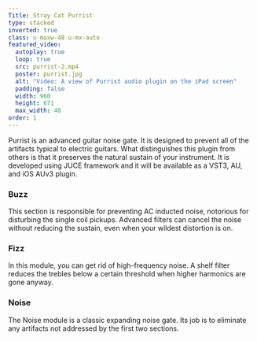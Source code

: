 ```yaml
---
Title: Stray Cat Purrist
type: stacked
inverted: true
class: u-maxw-48 u-mx-auto
featured_video:
  autoplay: true
  loop: true
  src: purrist-2.mp4
  poster: purrist.jpg
  alt: "Video: A view of Purrist audio plugin on the iPad screen"
  padding: false
  width: 960
  height: 671
  max_width: 48
order: 1
---
```


Purrist is an advanced guitar noise gate. It is designed to prevent all of the artifacts typical to electric guitars. What distinguishes this plugin from others is that it preserves the natural sustain of your instrument. It is developed using JUCE framework and it will be available as a VST3, AU, and iOS AUv3 plugin.

### Buzz

This section is responsible for preventing AC inducted noise, notorious for disturbing the single coil pickups. Advanced filters can cancel the noise without reducing the sustain, even when your wildest distortion is on.

### Fizz

In this module, you can get rid of high-frequency noise. A shelf filter reduces the trebles below a certain threshold when higher harmonics are gone anyway.

### Noise

The Noise module is a classic expanding noise gate. Its job is to eliminate any artifacts not addressed by the first two sections.
